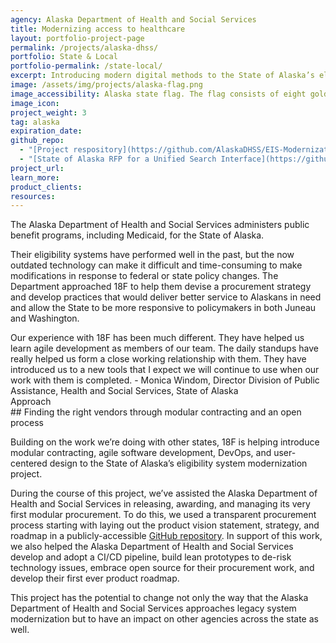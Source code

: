 ```yaml
---
agency: Alaska Department of Health and Social Services
title: Modernizing access to healthcare
layout: portfolio-project-page
permalink: /projects/alaska-dhss/
portfolio: State & Local
portfolio-permalink: /state-local/
excerpt: Introducing modern digital methods to the State of Alaska’s eligibility system modernization project.
image: /assets/img/projects/alaska-flag.png
image_accessibility: Alaska state flag. The flag consists of eight gold stars, forming the Big Dipper and Polaris, on a dark blue field.
image_icon:
project_weight: 3
tag: alaska
expiration_date:
github_repo:
  - "[Project respository](https://github.com/AlaskaDHSS/EIS-Modernization)"
  - "[State of Alaska RFP for a Unified Search Interface](https://github.com/AlaskaDHSS/RFP-Search-Unification)"
project_url:
learn_more:
product_clients:
resources:
---
```


The Alaska Department of Health and Social Services administers public benefit programs, including Medicaid, for the State of Alaska.

Their eligibility systems have performed well in the past, but the now outdated technology can make it difficult and time-consuming to make modifications in response to federal or state policy changes. The Department approached 18F to help them devise a procurement strategy and develop practices that would deliver better service to Alaskans in need and allow the State to be more responsive to policymakers in both Juneau and Washington.

<div class="testimonial-blockquote">
  Our experience with 18F has been much different. They have helped us learn agile development as members of our team. The daily standups have really helped us form a close working relationship with them. They have introduced us to a new tools that I expect we will continue to use when our work with them is completed.
    <span>- Monica Windom, Director Division of Public Assistance, Health and Social Services, State of Alaska</span>
</div>

<div class="small-caps margin-top-6">Approach</div>
## Finding the right vendors through modular contracting and an open process

Building on the work we’re doing with other states, 18F is helping introduce modular contracting, agile software development, DevOps, and user-centered design to the State of Alaska’s eligibility system modernization project.

During the course of this project, we’ve assisted the Alaska Department of Health and Social Services in releasing, awarding, and managing its very first modular procurement. To do this,
we used a transparent procurement process starting with laying out the product vision statement, strategy, and roadmap in a publicly-accessible [GitHub repository](https://github.com/AlaskaDHSS/RFP-Search-Unification). In support of this work, we also helped the Alaska Department of Health and Social Services develop and adopt a CI/CD pipeline, build lean prototypes to de-risk technology issues, embrace open source for their procurement work, and develop their first ever product roadmap.

This project has the potential to change not only the way that the Alaska Department of Health and Social Services approaches legacy system modernization but to have an impact on other agencies across the state as well.
